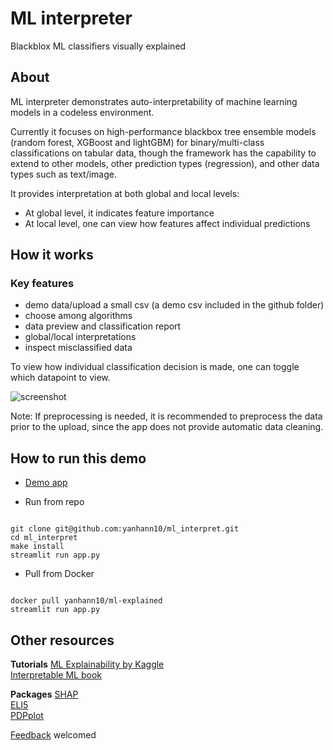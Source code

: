 # ML interpreter

Blackblox ML classifiers visually explained

## About

ML interpreter demonstrates auto-interpretability of machine learning models in a codeless environment.

Currently it focuses on high-performance blackbox tree ensemble models (random forest, XGBoost and lightGBM) for binary/multi-class classifications on tabular data, though the framework has the capability to extend to other models, other prediction types (regression), and other data types such as text/image.

It provides interpretation at both global and local levels:

- At global level, it indicates feature importance
- At local level, one can view how features affect individual predictions

## How it works

### Key features

- demo data/upload a small csv (a demo csv included in the github folder)
- choose among algorithms
- data preview and classification report
- global/local interpretations
- inspect misclassified data

To view how individual classification decision is made, one can toggle which datapoint to view.

<img src="ml_interpret.gif" alt='screenshot'>

Note: If preprocessing is needed, it is recommended to preprocess the data prior to the upload, since the app does not provide automatic data cleaning.

## How to run this demo

- [Demo app](https://ml-interpret.herokuapp.com/)

- Run from repo

```

git clone git@github.com:yanhann10/ml_interpret.git
cd ml_interpret
make install
streamlit run app.py

```

- Pull from Docker

```

docker pull yanhann10/ml-explained
streamlit run app.py

```

## Other resources

**Tutorials**
[ML Explainability by Kaggle](https://www.kaggle.com/learn/machine-learning-explainability)  
[Interpretable ML book](https://christophm.github.io/interpretable-ml-book/)

**Packages**
[SHAP](https://towardsdatascience.com/interpretable-machine-learning-with-xgboost-9ec80d148d27)  
[ELI5](https://eli5.readthedocs.io/en/latest/index.html)  
[PDPplot](https://pdpbox.readthedocs.io/en/latest/index.html)

[Feedback](https://docs.google.com/forms/d/e/1FAIpQLSdTXKpMPC0-TmWf2ngU9A0sokH5Z0m-QazSPBIZyZ2AbXIBug/viewform?usp=sf_link) welcomed

```
